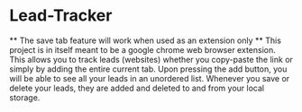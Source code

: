 # Lead-Tracker
** The save tab feature will work when used as an extension only **
This project is in itself meant to be a google chrome web browser extension. This allows you to track leads (websites) whether you copy-paste the link or simply by adding the entire current tab. Upon pressing the add button, you will be able to see all your leads in an unordered list. Whenever you save or delete your leads, they are added and deleted to and from your local storage. 
